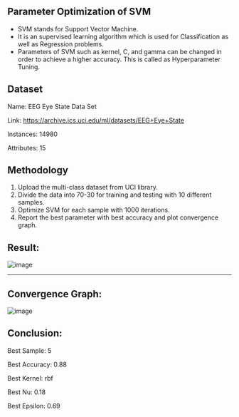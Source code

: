 ## Parameter Optimization of SVM
* SVM stands for Support Vector Machine.
* It is an supervised learning algorithm which is used for Classification as well as Regression problems. 
* Parameters of SVM such as kernel, C, and gamma can be changed in order to achieve a higher accuracy. This is called as Hyperparameter Tuning.

## Dataset
Name: EEG Eye State Data Set

Link: https://archive.ics.uci.edu/ml/datasets/EEG+Eye+State

Instances: 14980

Attributes: 15

## Methodology
1) Upload the multi-class dataset from UCI library. 
2) Divide the data into 70-30 for training and testing with 10 different samples.
3) Optimize SVM for each sample with 1000 iterations.
4) Report the best parameter with best accuracy and plot convergence graph.

## Result:
![image](https://user-images.githubusercontent.com/74912353/233191838-77d0f613-2464-4514-a366-1e66d5a92f9b.png)

---
## Convergence Graph:
![image](https://user-images.githubusercontent.com/74912353/233192106-48dc15ae-bb68-4afb-9272-0bb3b77b020b.png)

## Conclusion:
Best Sample: 5

Best Accuracy: 0.88

Best Kernel: rbf

Best Nu: 0.18

Best Epsilon: 0.69


